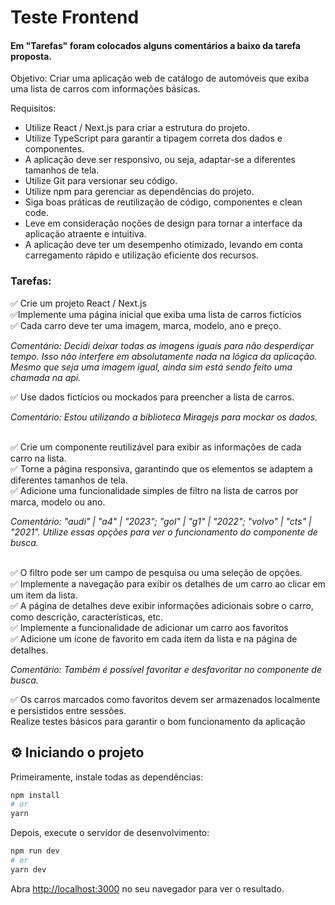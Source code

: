 # Teste Frontend
#### Em "Tarefas" foram colocados alguns comentários a baixo da tarefa proposta.

Objetivo: Criar uma aplicação web de catálogo de automóveis que exiba uma lista de carros com
informações básicas.


Requisitos:
- Utilize React / Next.js para criar a estrutura do projeto.
- Utilize TypeScript para garantir a tipagem correta dos dados e componentes.
- A aplicação deve ser responsivo, ou seja, adaptar-se a diferentes tamanhos de tela.
- Utilize Git para versionar seu código.
- Utilize npm para gerenciar as dependências do projeto.
- Siga boas práticas de reutilização de código, componentes e clean code.
- Leve em consideração noções de design para tornar a interface da aplicação atraente e intuitiva.
- A aplicação deve ter um desempenho otimizado, levando em conta carregamento rápido e
utilização eficiente dos recursos.

### Tarefas:
✅ Crie um projeto React / Next.js </br>
✅Implemente uma página inicial que exiba uma lista de carros fictícios </br>
✅ Cada carro deve ter uma imagem, marca, modelo, ano e preço.
<p style="font-style: italic;">Comentário: Decidi deixar todas as imagens iguais para não desperdiçar tempo. Isso não interfere em absolutamente nada na lógica da aplicação. Mesmo que seja uma imagem igual, ainda sim está sendo feito uma chamada na api.</p>
✅ Use dados fictícios ou mockados para preencher a lista de carros.

<p style="font-style: italic;">Comentário: Estou utilizando a biblioteca Miragejs para mockar os dados.</p>
</br>
✅ Crie um componente reutilizável para exibir as informações de cada carro na lista.
</br>
✅ Torne a página responsiva, garantindo que os elementos se adaptem a diferentes tamanhos de tela.
</br>
✅ Adicione uma funcionalidade simples de filtro na lista de carros por marca, modelo ou ano.
<p style="font-style: italic;">Comentário: "audi" | "a4" | "2023"; "gol" | "g1" | "2022"; "volvo" | "cts" | "2021". Utilize essas opções para ver o funcionamento do componente de busca.
</p>
</br>
✅ O filtro pode ser um campo de pesquisa ou uma seleção de opções.
</br>
✅ Implemente a navegação para exibir os detalhes de um carro ao clicar em um item da lista.
</br>
✅ A página de detalhes deve exibir informações adicionais sobre o carro, como descrição,
características, etc.
</br>
✅ Implemente a funcionalidade de adicionar um carro aos favoritos
</br>
✅ Adicione um ícone de favorito em cada item da lista e na página de detalhes.
<p style="font-style: italic;">Comentário: Também é possível favoritar e desfavoritar no componente de busca.
</p>

✅ Os carros marcados como favoritos devem ser armazenados localmente e persistidos entre sessões.
</br>
Realize testes básicos para garantir o bom funcionamento da aplicação


## ⚙️ Iniciando o projeto
Primeiramente, instale todas as dependências:

```bash
npm install
# or
yarn
```

Depois, execute o servidor de desenvolvimento:

```bash
npm run dev
# or
yarn dev
```

Abra [http://localhost:3000](http://localhost:3000) no seu navegador para ver o resultado.
